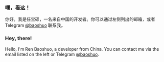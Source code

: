 ### 嘿，看这！

你好，我是任宝硕，一名来自中国的开发者。你可以通过左侧列出的邮箱，或者 Telegram [@baoshuo](https://t.me/baoshuo) 联系我。

### Hey, there! 

Hello, I'm Ren Baoshuo, a developer from China. You can contact me via the email listed on the left or Telegram [@baoshuo](https://t.me/baoshuo).

<!--
**renbaoshuo/renbaoshuo** is a ✨ _special_ ✨ repository because its `README.md` (this file) appears on your GitHub profile.

Here are some ideas to get you started:

- 🔭 I’m currently working on ...
- 🌱 I’m currently learning ...
- 👯 I’m looking to collaborate on ...
- 🤔 I’m looking for help with ...
- 💬 Ask me about ...
- 📫 How to reach me: ...
- 😄 Pronouns: ...
- ⚡ Fun fact: ...
-->
